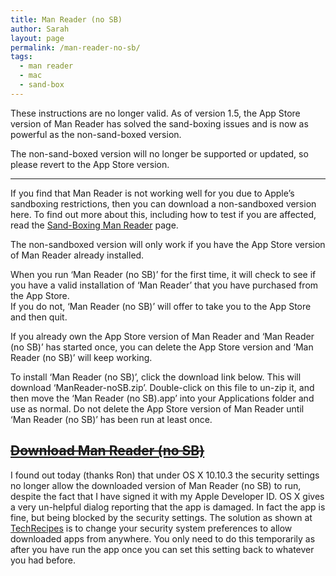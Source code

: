 ```yaml
---
title: Man Reader (no SB)
author: Sarah
layout: page
permalink: /man-reader-no-sb/
tags:
  - man reader
  - mac
  - sand-box
---
```


These instructions are no longer valid. As of version 1.5, the App Store version of Man Reader has solved the sand-boxing issues and is now as powerful as the non-sand-boxed version.

The non-sand-boxed version will no longer be supported or updated, so please revert to the App Store version.

---

If you find that Man Reader is not working well for you due to Apple&#8217;s sandboxing restrictions, then you can download a non-sandboxed version here. To find out more about this, including how to test if you are affected, read the [Sand-Boxing Man Reader][1] page.

The non-sandboxed version will only work if you have the App Store version of Man Reader already installed.

When you run &#8216;Man Reader (no SB)&#8217; for the first time, it will check to see if you have a valid installation of &#8216;Man Reader&#8217; that you have purchased from the App Store.  
If you do not, &#8216;Man Reader (no SB)&#8217; will offer to take you to the App Store and then quit.

If you already own the App Store version of Man Reader and &#8216;Man Reader (no SB)&#8217; has started once, you can delete the App Store version and &#8216;Man Reader (no SB)&#8217; will keep working.

To install &#8216;Man Reader (no SB)&#8217;, click the download link below. This will download &#8216;ManReader-noSB.zip&#8217;. Double-click on this file to un-zip it, and then move the &#8216;Man Reader (no SB).app&#8217; into your Applications folder and use as normal. Do not delete the App Store version of Man Reader until &#8216;Man Reader (no SB)&#8217; has been run at least once.

## [<del>Download Man Reader (no SB)</del>][2]

I found out today (thanks Ron) that under OS X 10.10.3 the security settings no longer allow the downloaded version of Man Reader (no SB) to run, despite the fact that I have signed it with my Apple Developer ID. OS X gives a very un-helpful dialog reporting that the app is damaged. In fact the app is fine, but being blocked by the security settings. The solution as shown at [TechRecipes][3] is to change your security system preferences to allow downloaded apps from anywhere. You only need to do this temporarily as after you have run the app once you can set this setting back to whatever you had before.

 [1]: /manreader-sandbox/
 [2]: #
 [3]: http://www.tech-recipes.com/rx/45404/mac-downloaded-app-is-damaged-and-cant-be-opened-error-solved/